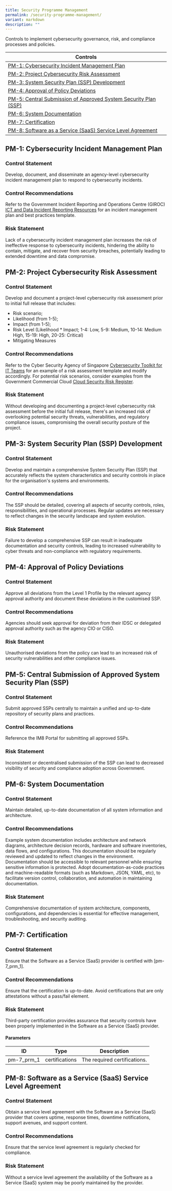 ```yaml
---
title: Security Programme Management
permalink: /security-programme-management/
variant: markdown
description: ""
---
```

Controls to implement cybersecurity governance, risk, and compliance processes and policies.

| Controls |
| ---- |
| [PM-1: Cybersecurity Incident Management Plan](#pm-1) |
| [PM-2: Project Cybersecurity Risk Assessment](#pm-2) |
| [PM-3: System Security Plan (SSP) Development](#pm-3) |
| [PM-4: Approval of Policy Deviations](#pm-4) |
| [PM-5: Central Submission of Approved System Security Plan (SSP)](#pm-5) |
| [PM-6: System Documentation](#pm-6) |
| [PM-7: Certification](#pm-7) |
| [PM-8: Software as a Service (SaaS) Service Level Agreement](#pm-8) |


<a id="pm-1"></a>
## PM-1: Cybersecurity Incident Management Plan

### Control Statement

Develop, document, and disseminate an agency-level cybersecurity incident management plan to respond to cybersecurity incidents.

### Control Recommendations

Refer to the Government Incident Reporting and Operations Centre (GIROC) [ICT and Data Incident Reporting Resources](https://gccprod.sharepoint.com/sites/GOVTECH-digitalgov/GIROC/SitePages/Useful-Resources.aspx) for an incident management plan and best practices template.

### Risk Statement

Lack of a cybersecurity incident management plan increases the risk of ineffective response to cybersecurity incidents, hindering the ability to contain, mitigate, and recover from security breaches, potentially leading to extended downtime and data compromise.



<a id="pm-2"></a>
## PM-2: Project Cybersecurity Risk Assessment

### Control Statement

Develop and document a project-level cybersecurity risk assessment prior to initial full release that includes:
 * Risk scenario;
 * Likelihood (from 1-5);
 * Impact (from 1-5);
 * Risk Level (Likelihood * Impact; 1-4: Low, 5-9: Medium, 10-14: Medium High, 15-19: High, 20-25: Critical)
 * Mitigating Measures


### Control Recommendations

Refer to the Cyber Security Agency of Singapore [Cybersecurity Toolkit for IT Teams](https://www.csa.gov.sg/our-programmes/support-for-enterprises/sg-cyber-safe-programme/cybersecurity-toolkits/cybersecurity-toolkit-for-it-teams) for an example of a risk assessment template and modify accordingly. For potential risk scenarios, consider examples from the Government Commercial Cloud [Cloud Security Risk Register](https://cloudplaybook.in.tech.gov.sg/confluence/display/CPP/3%29+Cloud+Security+Risk+Assessment).

### Risk Statement

Without developing and documenting a project-level cybersecurity risk assessment before the initial full release, there's an increased risk of overlooking potential security threats, vulnerabilities, and regulatory compliance issues, compromising the overall security posture of the project.



<a id="pm-3"></a>
## PM-3: System Security Plan (SSP) Development

### Control Statement

Develop and maintain a comprehensive System Security Plan (SSP) that accurately reflects the system characteristics and security controls in place for the organisation's systems and environments.

### Control Recommendations

The SSP should be detailed, covering all aspects of security controls, roles, responsibilities, and operational processes. Regular updates are necessary to reflect changes in the security landscape and system evolution.

### Risk Statement

Failure to develop a comprehensive SSP can result in inadequate documentation and security controls, leading to increased vulnerability to cyber threats and non-compliance with regulatory requirements.



<a id="pm-4"></a>
## PM-4: Approval of Policy Deviations

### Control Statement

Approve all deviations from the Level 1 Profile by the relevant agency approval authority and document these deviations in the customised SSP.

### Control Recommendations

Agencies should seek approval for deviation from their IDSC or delegated approval authority such as the agency CIO or CISO.

### Risk Statement

Unauthorised deviations from the policy can lead to an increased risk of security vulnerabilities and other compliance issues.



<a id="pm-5"></a>
## PM-5: Central Submission of Approved System Security Plan (SSP)

### Control Statement

Submit approved SSPs centrally to maintain a unified and up-to-date repository of security plans and practices.

### Control Recommendations

Reference the IM8 Portal for submitting all approved SSPs.

### Risk Statement

Inconsistent or decentralised submission of the SSP can lead to decreased visibility of security and compliance adoption across Government.



<a id="pm-6"></a>
## PM-6: System Documentation

### Control Statement

Maintain detailed, up-to-date documentation of all system information and architecture.

### Control Recommendations

Example system documentation includes architecture and network diagrams, architecture decision records, hardware and software inventories, data flows, and configurations. This documentation should be regularly reviewed and updated to reflect changes in the environment. Documentation should be accessible to relevant personnel while ensuring sensitive information is protected. Adopt documentation-as-code practices and machine-readable formats (such as Markdown, JSON, YAML, etc), to facilitate version control, collaboration, and automation in maintaining documentation.

### Risk Statement

Comprehensive documentation of system architecture, components, configurations, and dependencies is essential for effective management, troubleshooting, and security auditing.



<a id="pm-7"></a>
## PM-7: Certification

### Control Statement

Ensure that the Software as a Service (SaaS) provider is certified with [pm-7_prm_1].

### Control Recommendations

Ensure that the certification is up-to-date. Avoid certifications that are only attestations without a pass/fail element.

### Risk Statement

Third-party certification provides assurance that security controls have been properly implemented in the Software as a Service (SaaS) provider.



#### Parameters

| ID | Type | Description |
| -- | ---- | ----------- |
| pm-7_prm_1 | certifications | The required certifications. |

<a id="pm-8"></a>
## PM-8: Software as a Service (SaaS) Service Level Agreement

### Control Statement

Obtain a service level agreement with the Software as a Service (SaaS) provider that covers uptime, response times, downtime notifications, support avenues, and support content.

### Control Recommendations

Ensure that the service level agreement is regularly checked for compliance.

### Risk Statement

Without a service level agreement the availability of the Software as a Service (SaaS) system may be poorly maintained by the provider.




